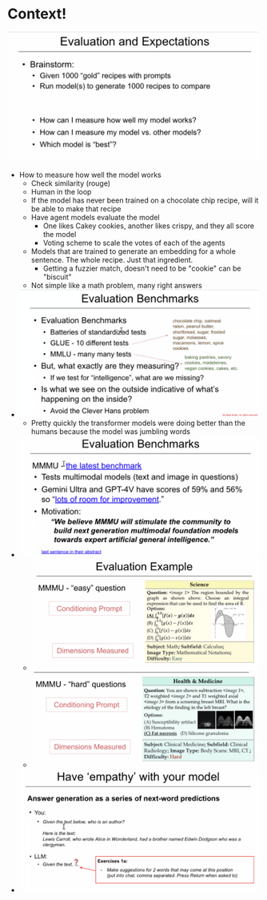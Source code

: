 # Context!

![](Pasted%20image%2020240515184258.png)
- How to measure how well the model works
	- Check similarity (rouge)
	- Human in the loop
	- If the model has never been trained on a chocolate chip recipe, will it be able to make that recipe
	- Have agent models evaluate the model
		- One likes Cakey cookies, another likes crispy, and they all score the model
		- Voting scheme to scale the votes of each of the agents
	- Models that are trained to generate an embedding for a whole sentence. The whole recipe. Just that ingredient. 
		- Getting a fuzzier match, doesn't need to be "cookie" can be "biscuit"
	- Not simple like a math problem, many right answers
- ![](Pasted%20image%2020240515185737.png)
	- Pretty quickly the transformer models were doing better than the humans because the model was jumbling words
- ![](Pasted%20image%2020240515185951.png)
	- ![](Pasted%20image%2020240515190053.png)
	- ![](Pasted%20image%2020240515190341.png)
- ![](Pasted%20image%2020240515191312.png)